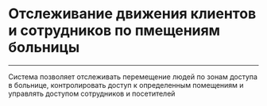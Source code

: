 # Отслеживание движения клиентов и сотрудников по пмещениям больницы
---
Система позволяет отслеживать перемещение людей по зонам доступа в больнице, контролировать доступ к определенным помещениям и управлять доступом сотрудников и посетителей
